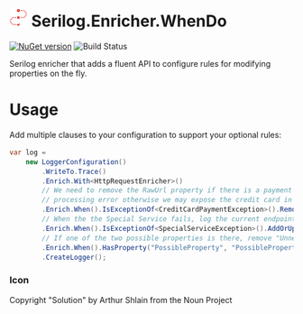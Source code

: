 # <img src="https://raw.githubusercontent.com/CaptiveAire/Serilog.Enricher.WhenDo/master/Serilog.Enricher.WhenDo.png" width="32" height="32" /> Serilog.Enricher.WhenDo

[![NuGet version](https://badge.fury.io/nu/Serilog.Enricher.WhenDo.svg)](https://badge.fury.io/nu/Serilog.Enricher.WhenDo) ![Build Status](https://ci.appveyor.com/api/projects/status/u7qvdcryijag4ura/branch/master?svg=true)

Serilog enricher that adds a fluent API to configure rules for modifying properties on the fly.

# Usage

Add multiple clauses to your configuration to support your optional rules:

```csharp
var log = 
    new LoggerConfiguration()
        .WriteTo.Trace()
        .Enrich.With<HttpRequestEnricher>()
        // We need to remove the RawUrl property if there is a payment
        // processing error otherwise we may expose the credit card in the logs.
        .Enrich.When().IsExceptionOf<CreditCardPaymentException>().RemovePropertyIfPresent("RawUrl")
        // When the the Special Service fails, log the current endpoint
        .Enrich.When().IsExceptionOf<SpecialServiceException>().AddOrUpdateProperty("SpecialServiceEndpoint", _settings.SpecialServiceEndpoint, true)
        // If one of the two possible properties is there, remove "UnnecessaryProperty"
        .Enrich.When().HasProperty("PossibleProperty", "PossiblePropertyOther").RemovePropertyIfPresent("UnnecessaryProperty")
        .CreateLogger();
```

### Icon
Copyright "Solution" by Arthur Shlain from the Noun Project
